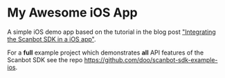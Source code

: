 # My Awesome iOS App
A simple iOS demo app based on the tutorial in the blog post ["Integrating the Scanbot SDK in a iOS app"](https://scanbot.io/blog/scanner-sdk-for-ios-tutorial).

For a **full** example project which demonstrates **all** API features of the Scanbot SDK see the repo https://github.com/doo/scanbot-sdk-example-ios.
